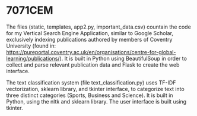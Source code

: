 # 7071CEM
The files (static, templates, app2.py, important_data.csv) countain the code for my Vertical Search Engine Application, similar to Google Scholar, exclusively indexing
publications authored by members of Coventry University (found in: https://pureportal.coventry.ac.uk/en/organisations/centre-for-global-learning/publications/). 
It is built in Python using BeautifulSoup in order to collect and parse relevant publication data and Flask to create the web interface.

The text classification system (file text_classification.py) uses TF-IDF vectorization, sklearn library,
and tkinter interface, to categorize text into three distinct categories (Sports, Business and Science).
It is built in Python, using the nltk and sklearn library. The user interface is built using tkinter.
